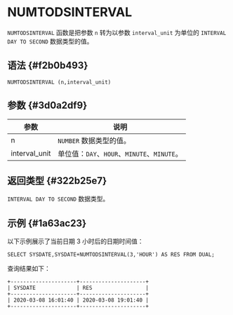 NUMTODSINTERVAL 
====================================



`NUMTODSINTERVAL` 函数是把参数 `n` 转为以参数 `interval_unit` 为单位的 `INTERVAL DAY TO SECOND` 数据类型的值。

语法 {#f2b0b493}
--------------

    NUMTODSINTERVAL (n,interval_unit)



参数 {#3d0a2df9}
--------------



|      参数       |                 说明                  |
|---------------|-------------------------------------|
| n             | `NUMBER` 数据类型的值。                    |
| interval_unit | 单位值：`DAY`、`HOUR`、`MINUTE`、`MINUTE`。 |



返回类型 {#322b25e7}
----------------

`INTERVAL DAY TO SECOND` 数据类型。

示例 {#1a63ac23}
--------------

以下示例展示了当前日期 3 小时后的日期时间值：

    SELECT SYSDATE,SYSDATE+NUMTODSINTERVAL(3,'HOUR') AS RES FROM DUAL;



查询结果如下：

    +---------------------+---------------------+
    | SYSDATE             | RES                 |
    +---------------------+---------------------+
    | 2020-03-08 16:01:40 | 2020-03-08 19:01:40 |
    +---------------------+---------------------+


